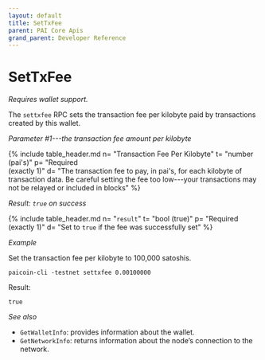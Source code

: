 ```yaml
---
layout: default
title: SetTxFee
parent: PAI Core Apis
grand_parent: Developer Reference
---
```


SetTxFee
=======================

*Requires wallet support.*

The `settxfee` RPC sets the transaction fee per kilobyte paid by transactions created by this wallet.

*Parameter #1---the transaction fee amount per kilobyte*

{% include table_header.md
  n= "Transaction Fee Per Kilobyte"
  t= "number (pai's)"
  p= "Required<br>(exactly 1)"
  d= "The transaction fee to pay, in pai's, for each kilobyte of transaction data.  Be careful setting the fee too low---your transactions may not be relayed or included in blocks"
%}

*Result: `true` on success*

{% include table_header.md
  n= "`result`"
  t= "bool (true)"
  p= "Required<br>(exactly 1)"
  d= "Set to `true` if the fee was successfully set"
%}

*Example*

Set the transaction fee per kilobyte to 100,000 satoshis.

```
paicoin-cli -testnet settxfee 0.00100000
```

Result:

```
true
```

*See also*

* `GetWalletInfo`: provides information about the wallet.
* `GetNetworkInfo`: returns information about the node’s connection to the network.
